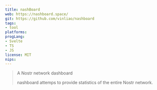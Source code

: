 ```yaml
---
title: nashBoard
web: https://nashboard.space/
git: https://github.com/vinliao/nashboard
tags:
- tool
platforms: 
progLang:
- Svelte
- TS 
- JS
license: MIT
nips:
---
```


> A Nostr network dashboard
> 
> nashboard attemps to provide statistics of the entire Nostr network.